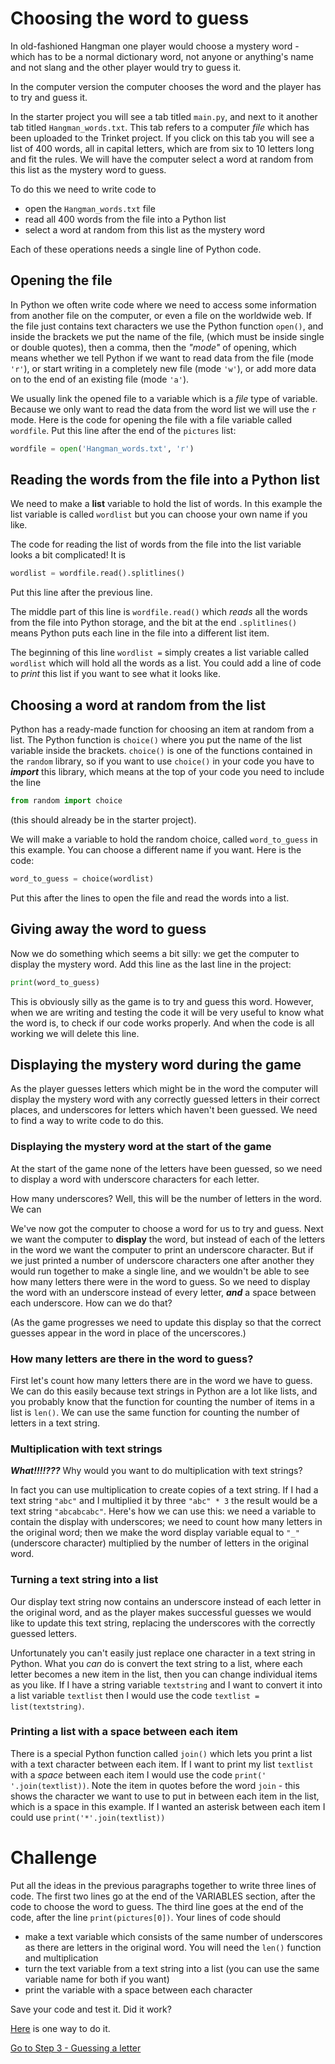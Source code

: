 # Choosing the word to guess

In old-fashioned Hangman one player would choose a mystery word - which has to be a normal dictionary word, not anyone or anything's name and not slang and the other player would try to guess it.

In the computer version the computer chooses the word and the player has to try and guess it.

In the starter project you will see a tab titled ```main.py```, and next to it another tab titled ```Hangman_words.txt```. This tab refers to a computer *file* which has been uploaded to the Trinket project. If you click on this tab you will see a list of 400 words, all in capital letters, which are from six to 10 letters long and fit the rules. We will have the computer select a word at random from this list as the mystery word to guess.

To do this we need to write code to

* open the ```Hangman_words.txt``` file
* read all 400 words from the file into a Python list
* select a word at random from this list as the mystery word

Each of these operations needs a single line of Python code.

## Opening the file

In Python we often write code where we need to access some information from another file on the computer, or even a file on the worldwide web. If the file just contains text characters we use the Python function ```open()```, and inside the brackets we put the name of the file, (which must be inside single or double quotes), then a comma,  then the *"mode"* of opening, which means whether we tell Python if we want to read data from the file (mode ```'r'```), or  start writing in a completely new file (mode ```'w'```), or add more data on to the end of an existing file (mode ```'a'```).

We usually link the opened file to a variable which is a *file* type of variable. Because we only want to read the data from the word list we will use the ```r``` mode. Here is the code for opening the file with a file variable called ```wordfile```. Put this line after the end of the ```pictures``` list:

```python
wordfile = open('Hangman_words.txt', 'r')
```

## Reading the words from the file into a Python list

We need to make a **list** variable to hold the list of words. In this example the list variable is called ```wordlist``` but you can choose your own name if you like.

The code for reading the list of words from the file into the list variable looks a bit complicated! It is

```python
wordlist = wordfile.read().splitlines()
```

Put this line after the previous line.

The middle part of this line is ```wordfile.read()``` which *reads* all the words from the file into Python storage, and the bit at the end ```.splitlines()``` means Python puts each line in the file into a different list item.

The beginning of this line ```wordlist =``` simply creates a list variable called ```wordlist``` which will hold all the words as a list. You could add a line of code to *print* this list if you want to see what it looks like.

## Choosing a word at random from the list

Python has a ready-made function for choosing an item at random from a list. The Python function is ```choice()``` where you put the name of the list variable inside the brackets. ```choice()``` is one of the functions contained in the ```random``` library, so if you want to use ```choice()``` in your code you have to ***import*** this library, which means at the top of your code you need to include the line

```python
from random import choice
```

(this should already be in the starter project). 

We will make a variable to hold the random choice, called ```word_to_guess``` in this example. You can choose a different name if you want. Here is the code:

```python
word_to_guess = choice(wordlist)
```

Put this after the lines to open the file and read the words into a list.

## Giving away the word to guess

Now we do something which seems a bit silly: we get the computer to display the mystery word. Add this line as the last line in the project:

```python
print(word_to_guess)
```

This is obviously silly as the game is to try and guess this word. However, when we are writing and testing the code it will be very useful to know what the word is, to check if our code works properly. And when the code is all working we will delete this line.

## Displaying the mystery word during the game

As the player guesses letters which might be in the word the computer will display the mystery word with any correctly guessed letters in their correct places, and underscores for letters which haven't been guessed. We need to find a way to write code to do this. 

### Displaying the mystery word at the start of the game

At the start of the game none of the letters have been guessed, so we need to display a word with underscore characters for each letter.

How many underscores? Well, this will be the number of letters in the word. We can 

We've now got the computer to choose a word for us to try and guess. Next we want the computer to **display** the word, but instead of each of the letters in the word we want the computer to print an underscore character. But if we just printed a number of underscore characters one after another they would run together to make a single line, and we wouldn't be able to see how many letters there were in the word to guess. So we need to display the word with an underscore instead of every letter, **_and_** a space between each underscore. How can we do that?

(As the game progresses we need to update this display so that the correct guesses appear in the word in place of the uncerscores.)

### How many letters are there in the word to guess?

First let's count how many letters there are in the word we have to guess. We can do this easily because text strings in Python are a lot like lists, and you probably know that the function for counting the number of items in a list is ```len()```. We can use the same function for counting the number of letters in a text string.

### Multiplication with text strings

**_What!!!!???_** Why would you want to do multiplication with text strings?

In fact you can use multiplication to create copies of a text string. If I had a text string ```"abc"``` and I multiplied it by three ```"abc" * 3``` the result would be a text string ```"abcabcabc"```. Here's how we can use this: we need a variable to contain the display with underscores; we need to count how many letters in the original word; then we make the word display variable equal to ```"_"``` (underscore character) multiplied by the number of letters in the original word.

### Turning a text string into a list

Our display text string now contains an underscore instead of each letter in the original word, and as the player makes successful guesses we would like to update this text string, replacing the underscores with the correctly guessed letters.

Unfortunately you can't easily just replace one character in a text string in Python. What you *can* do is convert the text string to a list, where each letter becomes a new item in the list, then you can change individual items as you like. If I have a string variable ```textstring``` and I want to convert it into a list variable ```textlist``` then I would use the code ```textlist = list(textstring)```.

### Printing a list with a space between each item

There is a special Python function called ```join()``` which lets you print a list with a text character between each item. If I want to print my list ```textlist``` with a *space* between each item I would use the code ```print(' '.join(textlist))```. Note the item in quotes before the word ```join``` - this shows the character we want to use to put in between each item in the list, which is a space in this example. If I wanted an asterisk between each item I could use ```print('*'.join(textlist))```

# Challenge

Put all the ideas in the previous paragraphs together to write three lines of code. The first two lines go at the end of the VARIABLES section, after the code to choose the word to guess. The third line goes at the end of the code, after the line ```print(pictures[0])```. Your lines of code should

* make a text variable which consists of the same number of underscores as there are letters in the original word. You will need the ```len()``` function and multiplication
* turn the text variable from a text string into a list (you can use the same variable name for both if you want)
* print the variable with a space between each character

Save your code and test it. Did it work?

[Here](./STEP2A.md) is one way to do it.


[Go to Step 3 - Guessing a letter](../step03-guessing_a_letter/STEP3.md)

